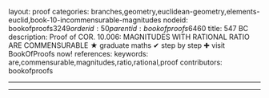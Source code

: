 layout: proof
categories: branches,geometry,euclidean-geometry,elements-euclid,book-10-incommensurable-magnitudes
nodeid: bookofproofs$3249
orderid: 50
parentid: bookofproofs$6460
title: 547 BC
description:  Proof of COR. 10.006: MAGNITUDES WITH RATIONAL RATIO ARE COMMENSURABLE &#9733; graduate maths &#10004; step by step &#10010; visit BookOfProofs now!
references: 
keywords: are,commensurable,magnitudes,ratio,rational,proof
contributors: bookofproofs

---


---


